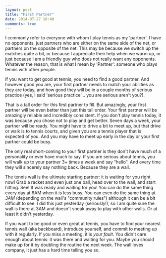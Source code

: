 ```yaml
---
layout: post
title: "First Partner"
date: 2014-07-27 10:40
comments: true
---
```


I commonly refer to everyone with whom I play tennis as my 'partner'.  I have no opponents, just partners who are either
on the same side of the net, or partners on the opposite of the net.  This may be because we switch up
the matches quite a bit, or because I appreciate their help when we warm up, or just because I am a friendly guy
who does not really want any opponents.  Whatever the reason, that is what I mean by 'Partner': someone who plays tennis
with other people.


If you want to get good at tennis, you need to find a good partner.  And however good you are, your first partner
needs to match your abilities as they are today, and how good they will be in a couple months of serious practice (yes, I
said 'serious practice'... you are serious aren't you?).

That is a tall order for this first partner to fill.  But amazingly, your first partner will be even better than just
this tall order.  Your first partner will be amazingly reliable and incredibly consistent.  If you don't play tennis
today, it was because _you_ chose not to play and get better.  Seven days a week, your partner will be ready.  You might
have to drive a bit to meet up, but that drive or walk is to tennis courts, and given you are a tennis player that
is expected of you.  And you may have to meet up early in the day or your first partner could be busy.

<!-- more -->

The only real short-coming to your first partner is they don't have much of a personality or ever have much to say.
If you are serious about tennis, you will walk up to your partner 3+ times a week and say "hello".  And every time
they will sincerely say nothing back.  Because they are a wall.

The tennis wall is the ultimate starting partner: it is waiting for you right now!  Grab a racket and even just one ball,
head over to the wall, and start hitting.  See!  It was ready and waiting for you!  You can do the same thing every day
at 6AM when it is less busy.  You can even do the same thing at _3AM_ (depending on the wall's "community rules")
although it can be a bit difficult to see.  I did this just yesterday (seriously!), so I am quite sure the wall is
there at 3AM and doesn't sneak away to play with other walls.  Or at least it didn't yesterday.


If you want to be good or even great at tennis, you have to find your nearest tennis wall (aka backboard),
introduce yourself, and commit to meeting up with it regularly.  If you miss a meeting, it is _your fault_.
You didn't care enough about tennis: it was there and waiting for you.  Maybe
you should make up for it by doubling the routine the next week.  The wall loves company, it just has a hard time telling
you so.

